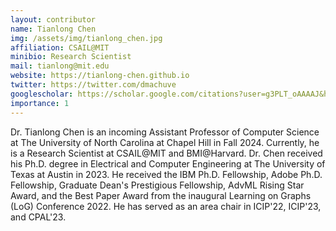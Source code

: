 ```yaml
---
layout: contributor
name: Tianlong Chen
img: /assets/img/tianlong_chen.jpg
affiliation: CSAIL@MIT
minibio: Research Scientist
mail: tianlong@mit.edu
website: https://tianlong-chen.github.io
twitter: https://twitter.com/dmachuve
googlescholar: https://scholar.google.com/citations?user=g3PLT_oAAAAJ&hl=en
importance: 1
---
```

Dr. Tianlong Chen is an incoming Assistant Professor of Computer Science at The University of North Carolina at Chapel Hill in Fall 2024. Currently, he is a Research Scientist at CSAIL@MIT and BMI@Harvard. Dr. Chen received his Ph.D. degree in Electrical and Computer Engineering at The University of Texas at Austin in 2023. He received the IBM Ph.D. Fellowship, Adobe Ph.D. Fellowship, Graduate Dean's Prestigious Fellowship, AdvML Rising Star Award, and the Best Paper Award from the inaugural Learning on Graphs (LoG) Conference 2022. He has served as an area chair in ICIP'22, ICIP'23, and CPAL'23. 
